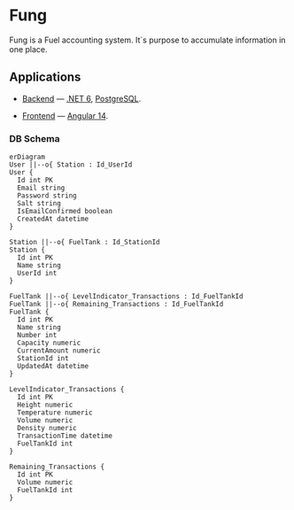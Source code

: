 # Fung
Fung is a Fuel accounting system. It`s purpose to accumulate information in one place.

## Applications

- [Backend](./backend) — [.NET 6](https://www.c-sharpcorner.com/article/what-is-new-in-net-6-0/), [PostgreSQL](https://www.postgresql.org).

- [Frontend](./frontend) — [Angular 14](https://angular.io/).

### DB Schema

```mermaid
erDiagram
User ||--o{ Station : Id_UserId
User {
  Id int PK
  Email string
  Password string
  Salt string
  IsEmailConfirmed boolean
  CreatedAt datetime
}

Station ||--o{ FuelTank : Id_StationId
Station {
  Id int PK
  Name string
  UserId int 
}

FuelTank ||--o{ LevelIndicator_Transactions : Id_FuelTankId
FuelTank ||--o{ Remaining_Transactions : Id_FuelTankId
FuelTank {
  Id int PK
  Name string
  Number int
  Capacity numeric
  CurrentAmount numeric
  StationId int
  UpdatedAt datetime
}

LevelIndicator_Transactions {
  Id int PK
  Height numeric
  Temperature numeric
  Volume numeric
  Density numeric
  TransactionTime datetime
  FuelTankId int
}

Remaining_Transactions {
  Id int PK
  Volume numeric
  FuelTankId int
}
```
